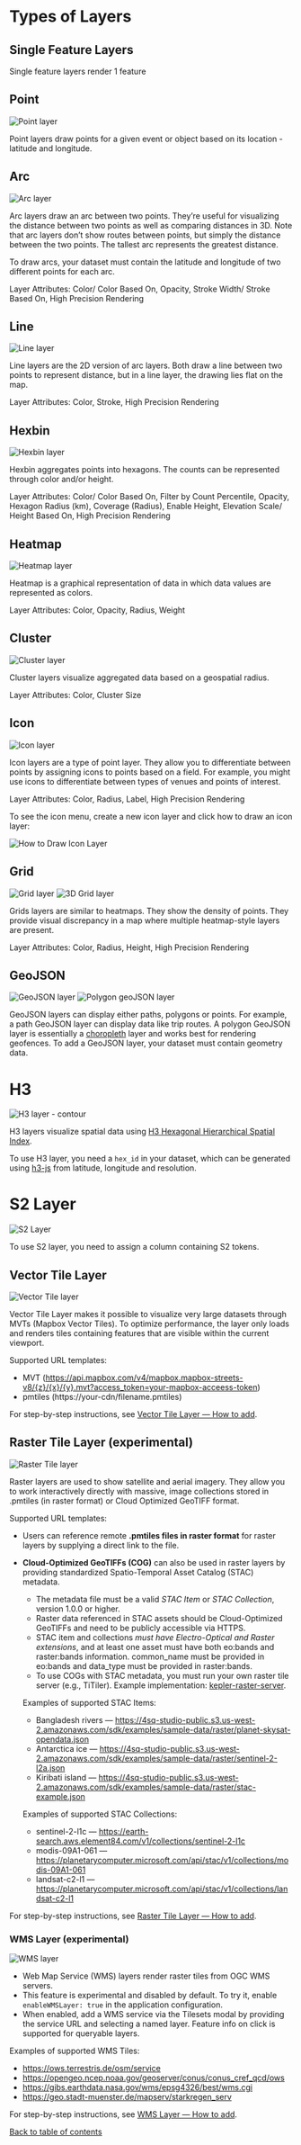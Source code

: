 # Types of Layers

## Single Feature Layers

Single feature layers render 1 feature

## Point

![Point layer](https://d1a3f4spazzrp4.cloudfront.net/kepler.gl/documentation/image34.png 'Point layer')

Point layers draw points for a given event or object based on its location - latitude and longitude.

## Arc

![Arc layer](https://d1a3f4spazzrp4.cloudfront.net/kepler.gl/documentation/c-arc-layer.png 'Arc layer')

Arc layers draw an arc between two points. They’re useful for visualizing the distance between two points as well as comparing distances in 3D. Note that arc layers don’t show routes between points, but simply the distance between the two points. The tallest arc represents the greatest distance.

To draw arcs, your dataset must contain the latitude and longitude of two different points for each arc.

Layer Attributes: Color/ Color Based On, Opacity, Stroke Width/ Stroke Based On, High Precision Rendering

## Line

![Line layer](https://d1a3f4spazzrp4.cloudfront.net/kepler.gl/documentation/c-line-layer.png 'Line layer')

Line layers are the 2D version of arc layers. Both draw a line between two points to represent distance, but in a line layer, the drawing lies flat on the map.

Layer Attributes: Color, Stroke, High Precision Rendering

## Hexbin

![Hexbin layer](https://d1a3f4spazzrp4.cloudfront.net/kepler.gl/documentation/c-hexbin-layer.png 'Hexbin layer')

Hexbin aggregates points into hexagons. The counts can be represented through color and/or height.

Layer Attributes: Color/ Color Based On, Filter by Count Percentile, Opacity, Hexagon Radius (km), Coverage (Radius), Enable Height, Elevation Scale/ Height Based On, High Precision Rendering

## Heatmap

![Heatmap layer](https://d1a3f4spazzrp4.cloudfront.net/kepler.gl/documentation/c-heat-map.png 'Heatmap layer')

Heatmap is a graphical representation of data in which data values are represented as colors.

Layer Attributes: Color, Opacity, Radius, Weight

## Cluster

![Cluster layer](https://d1a3f4spazzrp4.cloudfront.net/kepler.gl/documentation/c-cluster-layer.png 'Cluster layer')

Cluster layers visualize aggregated data based on a geospatial radius.

Layer Attributes: Color, Cluster Size

## Icon

![Icon layer](https://d1a3f4spazzrp4.cloudfront.net/kepler.gl/documentation/image33.png 'Icon layer')

Icon layers are a type of point layer. They allow you to differentiate between points by assigning icons to points based on a field. For example, you might use icons to differentiate between types of venues and points of interest.

Layer Attributes: Color, Radius, Label, High Precision Rendering

To see the icon menu, create a new icon layer and click how to draw an icon layer:

![How to Draw Icon Layer](https://d1a3f4spazzrp4.cloudfront.net/kepler.gl/documentation/image38.png 'How to Draw Icon Layer')

## Grid

![Grid layer](https://d1a3f4spazzrp4.cloudfront.net/kepler.gl/documentation/image21.png 'Grid layer')
![3D Grid layer](https://d1a3f4spazzrp4.cloudfront.net/kepler.gl/documentation/c-grid-layer.png '3D Grid layer')

Grids layers are similar to heatmaps. They show the density of points. They provide visual discrepancy in a map where multiple heatmap-style layers are present.

Layer Attributes: Color, Radius, Height, High Precision Rendering

## GeoJSON

![GeoJSON layer](https://d1a3f4spazzrp4.cloudfront.net/kepler.gl/documentation/image20.png 'GeoJSON layer')
![Polygon geoJSON layer](https://d1a3f4spazzrp4.cloudfront.net/kepler.gl/documentation/image7.png 'Polygon geoJSON layer')

GeoJSON layers can display either paths, polygons or points. For example, a path GeoJSON layer can display data like trip routes. A polygon GeoJSON layer is essentially a [choropleth](https://en.wikipedia.org/wiki/Choropleth_map) layer and works best for rendering geofences. To add a GeoJSON layer, your dataset must contain geometry data.

# H3

![H3 layer - contour](https://d1a3f4spazzrp4.cloudfront.net/kepler.gl/documentation/c-h3-layer.png 'H3 layer')

H3 layers visualize spatial data using [H3 Hexagonal Hierarchical Spatial Index](https://eng.uber.com/h3/).

To use H3 layer, you need a `hex_id` in your dataset, which can be generated using [h3-js](https://github.com/uber/h3-js) from latitude, longitude and resolution.

# S2 Layer

![S2 Layer](https://d1a3f4spazzrp4.cloudfront.net/kepler.gl/documentation/l-s2.png 'S2 layer')

To use S2 layer, you need to assign a column containing S2 tokens.

## Vector Tile Layer

![Vector Tile layer](https://4sq-studio-public.s3.us-west-2.amazonaws.com/statics/keplergl/documentation/layer-types/vector-tile.png 'Vector Tile Layer')

Vector Tile Layer makes it possible to visualize very large datasets through MVTs (Mapbox Vector Tiles). To optimize performance, the layer only loads and renders tiles containing features that are visible within the current viewport.

Supported URL templates:

- MVT (https://api.mapbox.com/v4/mapbox.mapbox-streets-v8/{z}/{x}/{y}.mvt?access_token=your-mapbox-acceess-token)
- pmtiles (https://your-cdn/filename.pmtiles)

For step-by-step instructions, see [Vector Tile Layer — How to add](./m-vector-tile-layer.md).

## Raster Tile Layer (experimental)

![Raster Tile layer](https://4sq-studio-public.s3.us-west-2.amazonaws.com/statics/keplergl/documentation/layer-types/raster-tile.png 'Raster Tile Layer')

Raster layers are used to show satellite and aerial imagery. They allow you to work interactively directly with massive, image collections stored in .pmtiles (in raster format) or Cloud Optimized GeoTIFF format.

Supported URL templates:

- Users can reference remote **.pmtiles files in raster format** for raster layers by supplying a direct link to the file.

- **Cloud-Optimized GeoTIFFs (COG)** can also be used in raster layers by providing standardized Spatio-Temporal Asset Catalog (STAC) metadata.

  - The metadata file must be a valid _STAC Item_ or _STAC Collection_, version 1.0.0 or higher.
  - Raster data referenced in STAC assets should be Cloud-Optimized GeoTIFFs and need to be publicly accessible via HTTPS.
  - STAC item and collections _must have Electro-Optical and Raster extensions_, and at least one asset must have both eo:bands and raster:bands information. common_name must be provided in eo:bands and data_type must be provided in raster:bands.
  - To use COGs with STAC metadata, you must run your own raster tile server (e.g., TiTiler). Example implementation: [kepler-raster-server](https://github.com/igorDykhta/kepler-raster-server).

  Examples of supported STAC Items:

  - Bangladesh rivers — https://4sq-studio-public.s3.us-west-2.amazonaws.com/sdk/examples/sample-data/raster/planet-skysat-opendata.json
  - Antarctica ice — https://4sq-studio-public.s3.us-west-2.amazonaws.com/sdk/examples/sample-data/raster/sentinel-2-l2a.json
  - Kiribati island — https://4sq-studio-public.s3.us-west-2.amazonaws.com/sdk/examples/sample-data/raster/stac-example.json

  Examples of supported STAC Collections:

  - sentinel-2-l1c — https://earth-search.aws.element84.com/v1/collections/sentinel-2-l1c
  - modis-09A1-061 — https://planetarycomputer.microsoft.com/api/stac/v1/collections/modis-09A1-061
  - landsat-c2-l1 — https://planetarycomputer.microsoft.com/api/stac/v1/collections/landsat-c2-l1

For step-by-step instructions, see [Raster Tile Layer — How to add](./n-raster-tile-layer.md).

### WMS Layer (experimental)

![WMS layer](https://4sq-studio-public.s3.us-west-2.amazonaws.com/statics/keplergl/documentation/layer-types/wms.png 'WMS Layer')

- Web Map Service (WMS) layers render raster tiles from OGC WMS servers.
- This feature is experimental and disabled by default. To try it, enable `enableWMSLayer: true` in the application configuration.
- When enabled, add a WMS service via the Tilesets modal by providing the service URL and selecting a named layer. Feature info on click is supported for queryable layers.

Examples of supported WMS Tiles:

- https://ows.terrestris.de/osm/service
- https://opengeo.ncep.noaa.gov/geoserver/conus/conus_cref_qcd/ows
- https://gibs.earthdata.nasa.gov/wms/epsg4326/best/wms.cgi
- https://geo.stadt-muenster.de/mapserv/starkregen_serv

For step-by-step instructions, see [WMS Layer — How to add](./o-wms-layer.md).

[Back to table of contents](../README.md)
